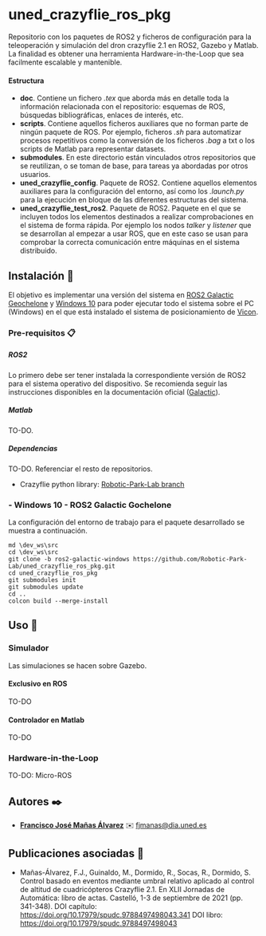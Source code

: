# uned_crazyflie_ros_pkg
Repositorio con los paquetes de ROS2 y ficheros de configuración para la teleoperación y simulación del dron crazyflie 2.1 en ROS2, Gazebo y Matlab. La finalidad es obtener una herramienta Hardware-in-the-Loop que sea facilmente escalable y mantenible.

#### Estructura 
- **doc**. Contiene un fichero _.tex_ que aborda más en detalle toda la información relacionada con el repositorio: esquemas de ROS, búsquedas bibliográficas, enlaces de interés, etc.
- **scripts**. Contiene aquellos ficheros auxiliares que no forman parte de ningún paquete de ROS. Por ejemplo, ficheros _.sh_ para automatizar procesos repetitivos como la conversión de los ficheros _.bag_ a txt o los scripts de Matlab para representar datasets.
- **submodules**. En este directorio están vinculados otros repositorios que se reutilizan, o se toman de base, para tareas ya abordadas por otros usuarios.
- **uned_crazyflie_config**. Paquete de ROS2. Contiene aquellos elementos auxiliares para la configuración del entorno, así como los _.launch.py_ para la ejecución en bloque de las diferentes estructuras del sistema.
- **uned_crazyflie_test_ros2**. Paquete de ROS2. Paquete en el que se incluyen todos los elementos destinados a realizar comprobaciones en el sistema de forma rápida. Por ejemplo los nodos _talker_ y _listener_ que se desarrollan al empezar a usar ROS, que en este caso se usan para comprobar la correcta comunicación entre máquinas en el sistema distribuido.

## Instalación :book:
El objetivo es implementar una versión del sistema en [ROS2 Galactic Geochelone](https://docs.ros.org/en/galactic/index.html) y [Windows 10](https://www.microsoft.com/es-es/windows/features?activetab=NewPopular) para poder ejecutar todo el sistema sobre el PC (Windows) en el que está instalado el sistema de posicionamiento de [Vicon](TO-DO:enlace).

### Pre-requisitos 📋
##### ROS2
Lo primero debe ser tener instalada la correspondiente versión de ROS2 para el sistema operativo del dispositivo. Se recomienda seguir las instrucciones disponibles en la documentación oficial ([Galactic](https://docs.ros.org/en/galactic/Installation/Windows-Install-Binary.html)). 

##### Matlab
TO-DO.

##### Dependencias
TO-DO. Referenciar el resto de repositorios.
- Crazyflie python library: [Robotic-Park-Lab branch](https://github.com/Robotic-Park-Lab/crazyflie-lib-python)


### - Windows 10 - ROS2 Galactic Gochelone
La configuración del entorno de trabajo para el paquete desarrollado se muestra a continuación.
```
md \dev_ws\src
cd \dev_ws\src
git clone -b ros2-galactic-windows https://github.com/Robotic-Park-Lab/uned_crazyflie_ros_pkg.git
cd uned_crazyflie_ros_pkg
git submodules init
git submodules update
cd ..
colcon build --merge-install
```

## Uso 🔧
### Simulador
Las simulaciones se hacen sobre Gazebo.

#### Exclusivo en ROS
TO-DO

#### Controlador en Matlab
TO-DO

### Hardware-in-the-Loop
TO-DO: Micro-ROS

## Autores ✒️
* **[Francisco José Mañas Álvarez](https://github.com/FranciscoJManasAlvarez)** :envelope: fjmanas@dia.uned.es

## Publicaciones asociadas :paperclip:
- Mañas-Álvarez, F.J., Guinaldo, M., Dormido, R., Socas, R., Dormido, S. Control basado en eventos mediante umbral relativo aplicado al control de altitud de cuadricópteros Crazyflie 2.1. En XLII Jornadas de Automática: libro de actas. Castelló, 1-3 de septiembre de 2021 (pp. 341-348). DOI capítulo: https://doi.org/10.17979/spudc.9788497498043.341 DOI libro: https://doi.org/10.17979/spudc.9788497498043
